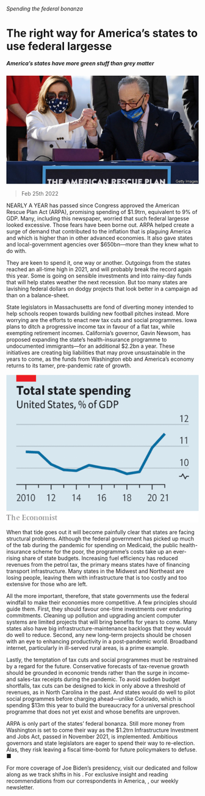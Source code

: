 ###### Spending the federal bonanza

# The right way for America’s states to use federal largesse 

##### America’s states have more green stuff than grey matter 

![image](images/20220226_ldp503.jpg) 

> Feb 25th 2022 

NEARLY A YEAR has passed since Congress approved the American Rescue Plan Act (ARPA), promising spending of $1.9trn, equivalent to 9% of GDP. Many, including this newspaper, worried that such federal largesse looked excessive. Those fears have been borne out. ARPA helped create a surge of demand that contributed to the inflation that is plaguing America and which is higher than in other advanced economies. It also gave states and local-government agencies over $650bn—more than they knew what to do with.

They are keen to spend it, one way or another. Outgoings from the states reached an all-time high in 2021, and will probably break the record again this year. Some  is going on sensible investments and into rainy-day funds that will help states weather the next recession. But too many states are lavishing federal dollars on dodgy projects that look better in a campaign ad than on a balance-sheet.


State legislators in Massachusetts are fond of diverting money intended to help schools reopen towards building new football pitches instead. More worrying are the efforts to enact new tax cuts and social programmes. Iowa plans to ditch a progressive income tax in favour of a flat tax, while exempting retirement incomes. California’s governor, Gavin Newsom, has proposed expanding the state’s health-insurance programme to undocumented immigrants—for an additional $2.2bn a year. These initiatives are creating big liabilities that may prove unsustainable in the years to come, as the funds from Washington ebb and America’s economy returns to its tamer, pre-pandemic rate of growth.

![image](images/20220226_LDC382.png) 


When that tide goes out it will become painfully clear that states are facing structural problems. Although the federal government has picked up much of the tab during the pandemic for spending on Medicaid, the public health-insurance scheme for the poor, the programme’s costs take up an ever-rising share of state budgets. Increasing fuel efficiency has reduced revenues from the petrol tax, the primary means states have of financing transport infrastructure. Many states in the Midwest and Northeast are losing people, leaving them with infrastructure that is too costly and too extensive for those who are left.

All the more important, therefore, that state governments use the federal windfall to make their economies more competitive. A few principles should guide them. First, they should favour one-time investments over enduring commitments. Cleaning up pollution and upgrading ancient computer systems are limited projects that will bring benefits for years to come. Many states also have big infrastructure-maintenance backlogs that they would do well to reduce. Second, any new long-term projects should be chosen with an eye to enhancing productivity in a post-pandemic world. Broadband internet, particularly in ill-served rural areas, is a prime example.

Lastly, the temptation of tax cuts and social programmes must be restrained by a regard for the future. Conservative forecasts of tax-revenue growth should be grounded in economic trends rather than the surge in income- and sales-tax receipts during the pandemic. To avoid sudden budget shortfalls, tax cuts can be designed to kick in only above a threshold of revenues, as in North Carolina in the past. And states would do well to pilot social programmes before charging ahead—unlike Colorado, which is spending $13m this year to build the bureaucracy for a universal preschool programme that does not yet exist and whose benefits are unproven.

ARPA is only part of the states’ federal bonanza. Still more money from Washington is set to come their way as the $1.2trn Infrastructure Investment and Jobs Act, passed in November 2021, is implemented. Ambitious governors and state legislators are eager to spend their way to re-election. Alas, they risk leaving a fiscal time-bomb for future policymakers to defuse. ■

For more coverage of Joe Biden’s presidency, visit our dedicated  and follow along as we track shifts in his . For exclusive insight and reading recommendations from our correspondents in America, , our weekly newsletter.

